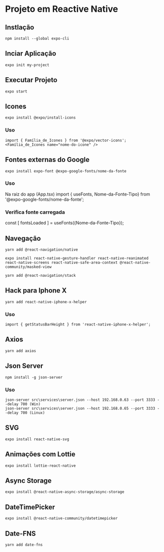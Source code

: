 # Projeto em Reactive Native

## Instlação

    npm install --global expo-cli

## Inciar Aplicação

    expo init my-project

## Executar Projeto

    expo start
## Icones

    expo install @expo/install-icons

### Uso

    import { Família_de_Icones } from '@expo/vector-icons';
    <Família_de_Icones name="nome-do-icone" />

## Fontes externas do Google

    expo install expo-font @expo-google-fonts/nome-da-fonte

### Uso

Na raiz do app (App.tsx)
    import { useFonts, Nome-da-Fonte-Tipo} from '@expo-google-fonts/nome-da-fonte';

### Verifica fonte carregada

  const [ fontsLoaded ] = useFonts({Nome-da-Fonte-Tipo});

## Navegação

    yarn add @react-navigation/native

    expo install react-native-gesture-handler react-native-reanimated react-native-screens react-native-safe-area-context @react-native-community/masked-view

    yarn add @react-navigation/stack

## Hack para Iphone X

    yarn add react-native-iphone-x-helper

### Uso

    import { getStatusBarHeight } from 'react-native-iphone-x-helper';

## Axios

    yarn add axios

## Json Server

    npm install -g json-server

### Uso

    json-server src\services\server.json --host 192.168.0.63 --port 3333 --delay 700 (Win)
    json-server src\services\server.json --host 192.168.0.65 --port 3333 --delay 700 (Linux)

## SVG

    expo install react-native-svg

## Animações com Lottie

    expo install lottie-react-native

## Async Storage

    expo install @react-native-async-storage/async-storage

## DateTimePicker
 
    expo install @react-native-community/datetimepicker

## Date-FNS

    yarn add date-fns
